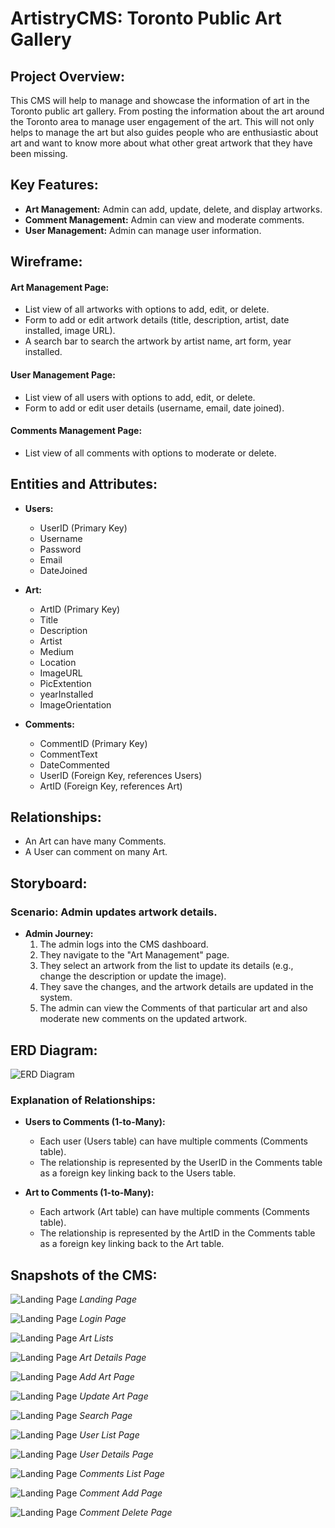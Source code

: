 # ArtistryCMS: Toronto Public Art Gallery

## Project Overview:

This CMS will help to manage and showcase the information of art in the Toronto public art gallery. From posting the information about the art around the Toronto area to manage user engagement of the art. This will not only helps to manage the art but also guides people who are enthusiastic about art and want to know more about what other great artwork that they have been missing.

## Key Features:

- **Art Management:** Admin can add, update, delete, and display artworks.
- **Comment Management:** Admin can view and moderate comments.
- **User Management:** Admin can manage user information.

## Wireframe:

#### Art Management Page:

- List view of all artworks with options to add, edit, or delete.
- Form to add or edit artwork details (title, description, artist, date installed, image URL).
- A search bar to search the artwork by artist name, art form, year installed.

#### User Management Page:

- List view of all users with options to add, edit, or delete.
- Form to add or edit user details (username, email, date joined).

#### Comments Management Page:

- List view of all comments with options to moderate or delete.

## Entities and Attributes:

- **Users:**

  - UserID (Primary Key)
  - Username
  - Password
  - Email
  - DateJoined

- **Art:**

  - ArtID (Primary Key)
  - Title
  - Description
  - Artist
  - Medium
  - Location
  - ImageURL
  - PicExtention
  - yearInstalled
  - ImageOrientation

- **Comments:**
  - CommentID (Primary Key)
  - CommentText
  - DateCommented
  - UserID (Foreign Key, references Users)
  - ArtID (Foreign Key, references Art)

## Relationships:

- An Art can have many Comments.
- A User can comment on many Art.

## Storyboard:

### Scenario: Admin updates artwork details.

- **Admin Journey:**
  1. The admin logs into the CMS dashboard.
  2. They navigate to the "Art Management" page.
  3. They select an artwork from the list to update its details (e.g., change the description or update the image).
  4. They save the changes, and the artwork details are updated in the system.
  5. The admin can view the Comments of that particular art and also moderate new comments on the updated artwork.

## ERD Diagram:

![ERD Diagram](assets/erd-artistryCMS.png)

### Explanation of Relationships:

- **Users to Comments (1-to-Many):**

  - Each user (Users table) can have multiple comments (Comments table).
  - The relationship is represented by the UserID in the Comments table as a foreign key linking back to the Users table.

- **Art to Comments (1-to-Many):**
  - Each artwork (Art table) can have multiple comments (Comments table).
  - The relationship is represented by the ArtID in the Comments table as a foreign key linking back to the Art table.

## Snapshots of the CMS:

![Landing Page](assets/landing.png)
_Landing Page_

![Landing Page](assets/login.png)
_Login Page_

![Landing Page](assets/artslist.png)
_Art Lists_

![Landing Page](assets/artdetails.png)
_Art Details Page_

![Landing Page](assets/artaddpage.png)
_Add Art Page_

![Landing Page](assets/updateartpage.png)
_Update Art Page_

![Landing Page](assets/searchedart.png)
_Search Page_

![Landing Page](assets/userlist.png)
_User List Page_

![Landing Page](assets/userdetails.png)
_User Details Page_

![Landing Page](assets/commentlist.png)
_Comments List Page_

![Landing Page](assets/commenttext.png)
_Comment Add Page_

![Landing Page](assets/commentdelete.png)
_Comment Delete Page_
